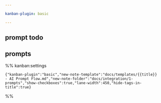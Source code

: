```yaml
---

kanban-plugin: basic

---
```


## prompt todo

## prompts

%% kanban:settings

```
{"kanban-plugin":"basic","new-note-template":"docs/templates/{{title}} - AI Prompt Flow.md","new-note-folder":"docs/integration/1-prompts","show-checkboxes":true,"lane-width":450,"hide-tags-in-title":true}
```

%%